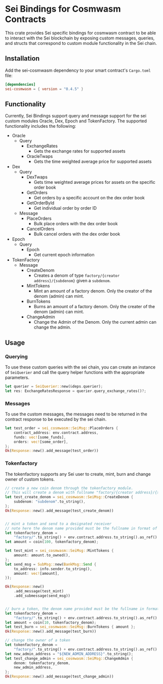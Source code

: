 # Sei Bindings for Cosmwasm Contracts

This crate provides Sei specific bindings for cosmwasm contract to be able to interact with the Sei blockchain by exposing custom messages, queries, and structs that correspond to custom module functionality in the Sei chain.

## Installation

Add the sei-cosmwasm dependency to your smart contract's `Cargo.toml` file:

```toml
[dependencies]
sei-cosmwasm = { version = "0.4.5" }
```

## Functionality

Currently, Sei Bindings support query and message support for the sei custom modules Oracle, Dex, Epoch and TokenFactory. The supported functionality includes the following:

- Oracle
    - Query
        - ExchangeRates
            - Gets the exchange rates for supported assets
        - OracleTwaps
            - Gets the time weighted average price for supported assets
- Dex
    - Query
        - DexTwaps
            - Gets time weighted average prices for assets on the specific order book
        - GetOrders
            - Get orders by a specific account on the dex order book
        - GetOrderById
            - Get individual order by order ID
    - Message
        - PlaceOrders
            - Bulk place orders with the dex order book
        - CancelOrders
            - Bulk cancel orders with the dex order book
- Epoch
    - Query
        - Epoch
            - Get current epoch information
- TokenFactory
    - Message
        - CreateDenom
            - Creates a denom of type `factory/{creator address}/{subdenom}` given a `subdenom`.
        - MintTokens
            - Mint an amount of a factory denom. Only the creator of the denom (admin) can mint.
        - BurnTokens
            - Burns an amount of a factory denom. Only the creater of the denom (admin) can mint.
        - ChangeAdmin
            - Change the Admin of the Denom. Only the current admin can change the admin.

## Usage

### Querying

To use these custom queries with the sei chain, you can create an instance of `SeiQuerier` and call the query helper functions with the appropriate parameters.

```rust
let querier = SeiQuerier::new(&deps.querier);
let res: ExchangeRatesResponse = querier.query_exchange_rates()?;
```

### Messages

To use the custom messages, the messages need to be returned in the contract response to be executed by the sei chain.

```rust
let test_order = sei_cosmwasm::SeiMsg::PlaceOrders {
    contract_address: env.contract.address,
    funds: vec![some_funds],
    orders: vec![some_order],
};
Ok(Response::new().add_message(test_order))
```

### Tokenfactory

The tokenfactory supports any Sei user to create, mint, burn and change owner of custom tokens. 


```rust
// create a new coin denom through the tokenfactory module.
// This will create a denom with fullname "factory/{creator address}/{subdenom}"
let test_create_denom = sei_cosmwasm::SeiMsg::CreateDenom {
    subdenom: "subdenom".to_string(),
};
Ok(Response::new().add_message(test_create_denom))


// mint a token and send to a designated receiver
// note here the denom name provided must be the fullname in format of "factory/{creator address}/{subdenom}"
let tokenfactory_denom =
    "factory/".to_string() + env.contract.address.to_string().as_ref() + "/subdenom";
let amount = coin(100, tokenfactory_denom);

let test_mint = sei_cosmwasm::SeiMsg::MintTokens {
    amount: amount.to_owned(),
};
let send_msg = SubMsg::new(BankMsg::Send {
    to_address: info.sender.to_string(),
    amount: vec![amount],
});

Ok(Response::new()
    .add_message(test_mint)
    .add_submessage(send_msg))


// burn a token, the denom name provided must be the fullname in format of "factory/{creator address}/{subdenom}"
let tokenfactory_denom =
    "factory/".to_string() + env.contract.address.to_string().as_ref() + "/subdenom";
let amount = coin(10, tokenfactory_denom);
let test_burn = sei_cosmwasm::SeiMsg::BurnTokens { amount };
Ok(Response::new().add_message(test_burn))

// change the owner of a token 
let tokenfactory_denom =
    "factory/".to_string() + env.contract.address.to_string().as_ref() + "/subdenom";
let new_admin_address = "${NEW_ADMIN_ADDRESS}".to_string();
let test_change_admin = sei_cosmwasm::SeiMsg::ChangeAdmin {
    denom: tokenfactory_denom,
    new_admin_address,
};
Ok(Response::new().add_message(test_change_admin))
```
